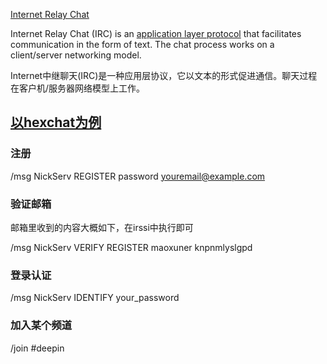 [Internet Relay Chat](https://en.wikipedia.org/wiki/Internet_Relay_Chat)

Internet Relay Chat (IRC) is an [application layer protocol](https://en.wikipedia.org/wiki/Application_layer) that facilitates communication in the form of text. The chat process works on a client/server networking model. 

Internet中继聊天(IRC)是一种应用层协议，它以文本的形式促进通信。聊天过程在客户机/服务器网络模型上工作。

## [以hexchat为例](https://www.maoxuner.cn/2018/05/27/irc.html)
### 注册
/msg NickServ REGISTER password youremail@example.com

### 验证邮箱
邮箱里收到的内容大概如下，在irssi中执行即可

/msg NickServ VERIFY REGISTER maoxuner knpnmlyslgpd

### 登录认证
/msg NickServ IDENTIFY your_password

### 加入某个频道
/join #deepin
